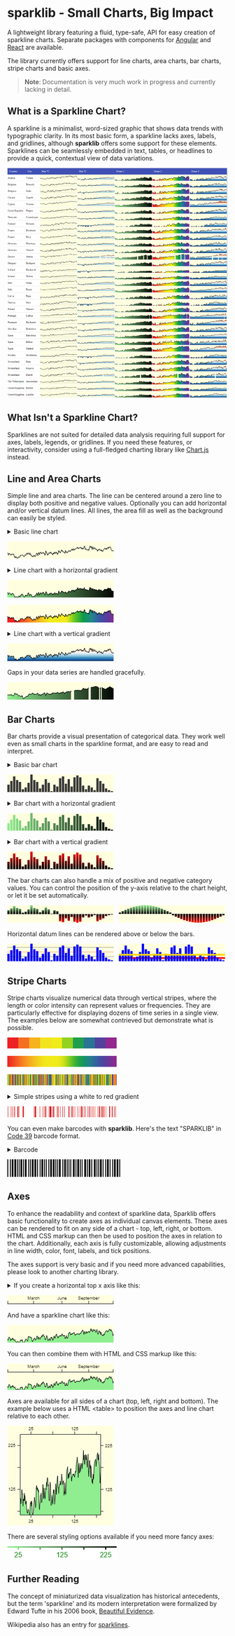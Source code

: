 # sparklib - Small Charts, Big Impact

A lightweight library featuring a fluid, type-safe, API for easy creation of sparkline charts. Separate packages with components for [Angular](https://www.npmjs.com/package/ngx-sparklib) and [React](https://www.npmjs.com/package/react-sparklib) are available.

The library currently offers support for line charts, area charts, bar charts, stripe charts and basic axes.

> **Note**: Documentation is very much work in progress and currently lacking in detail.

## What is a Sparkline Chart?

A sparkline is a minimalist, word-sized graphic that shows data trends with typographic clarity. In its most basic form, a sparkline lacks axes, labels, and gridlines, although **sparklib** offers some support for these elements. Sparklines can be seamlessly embedded in text, tables, or headlines to provide a quick, contextual view of data variations.

![Basic line charts in a table](docs/images/sparklib-weather-table.png)

## What Isn't a Sparkline Chart?

Sparklines are not suited for detailed data analysis requiring full support for axes, labels, legends, or gridlines. If you need these features, or interactivity, consider using a full-fledged charting library like [Chart.js](https://www.chartjs.org/) instead.

## Line and Area Charts

Simple line and area charts. The line can be centered around a zero line to display both positive and negative values. Optionally you can add horizontal and/or vertical datum lines. All lines, the area fill as well as the background can easily be styled.

<details>

<summary>Basic line chart</summary>

```ts
const data: number[] = [16, 15.1, 10, 14.2 /* ... */];

const chart = lineChart()
    .width(data.length)
    .height(40)
    .background('lightyellow')
    .render(data);
```

</details>

![Basic line chart](docs/images/sl-ac-g-weather-0.png)

<details>

<summary>Line chart with a horizontal gradient</summary>

```ts
const data: number[] = [16, 15.1, 10, 14.2 /* ... */];

const chart = lineChart()
  .width(data.length)
  .height(40)
  .background('lightyellow')
  .fillStyle(
    // horizontal gradient
    linearGradient(0, 0, data.length, 0)
        .addColorStop(0, 'lightgreen')
        .addColorStop(1, 'black'))
  .render(data);
```

</details>

![Line chart with horizontal gradient](docs/images/sl-ac-g-weather-2.png)

![Line chart with complex gradient](docs/images/sl-ac-g-weather-1.png)

<details>

<summary>Line chart with a vertical gradient</summary>

```ts
const data: number[] = [16, 15.1, 10, 14.2 /* ... */];
const height = 40;

const chart = lineChart()
  .width(data.length)
  .height(height)
  .background('lightyellow')
  .fillStyle(
      // vertical gradient
      linearGradient(0, 0, 0, height)
          .addColorStop(0.0, '#67001f')
          .addColorStop(0.1, '#b2182b')
          // ... more color stops
          .addColorStop(0.9, '#2166ac')
          .addColorStop(1.0, '#053061'))
  .render(data);
```

</details>

![Line chart with vertical gradient](docs/images/sl-ac-g-weather-3.png)

Gaps in your data series are handled gracefully.

![Line chart with gaps in data](docs/images/sl-ac-g-weather-gaps-0.png)

## Bar Charts

Bar charts provide a visual presentation of categorical data. They work well even as small charts in the sparkline format, and are easy to read and interpret.

<details>

<summary>Basic bar chart</summary>

```ts
const data = [18, 12, 17 /* ... */];

const chart = barChart()
    .background('lightyellow')
    .render(data);
```

</details>

![Basic bar chart](docs/images/sl-bc-0.png)

<details>

<summary>Bar chart with a horizontal gradient</summary>

```ts
const data = [18, 12, 17 /* ... */];
const width = 250;

const chart = barChart()
    .background('lightyellow')
    .width(width)
    .fillStyle(
        linearGradient(0, 0, width, 0)
          .addColorStop(0, 'lightgreen')
          .addColorStop(1, 'black'),
    )
    .render(data);
```

</details>

![Bar chart with a horizontal gradient](docs/images/sl-bc-3.png)

<details>

<summary>Bar chart with a vertical gradient</summary>

```ts
const data = [18, 12, 17 /* ... */];
const height = 250;

const chart = barChart()
    .background('lightyellow')
    .height(height)
    .fillStyle(
        linearGradient(0, 0, 0, height)
          .addColorStop(0, 'red')
          .addColorStop(1, 'black'),
  )
  .render(data);
```

</details>

![Bar chart with a vertical gradient](docs/images/sl-bc-4.png)

The bar charts can also handle a mix of positive and negative category values. You can control the position of the y-axis relative to the chart height, or let it be set automatically.

<p float="left">
  <img alt="Bar chart with positive and negative values" src="docs/images/sl-bc-5.png" /> &nbsp;
  <img alt="Bar chart with positive and negative values" src="docs/images/sl-bc-sine.png" /> 
</p>

Horizontal datum lines can be rendered above or below the bars.

<p float="left">
  <img alt="Bar chart with datum lines" src="docs/images/sl-bc-1.png" /> &nbsp;
  <img alt="Bar chart with datum lines" src="docs/images/sl-bc-2.png" /> 
</p>

## Stripe Charts

Stripe charts visualize numerical data through vertical stripes, where the length or color intensity can represent values or frequencies. They are particularly effective for displaying dozens of time series in a single view. The examples below are somewhat contrieved but demonstrate what is possible.

![Basic binned stripe chart](docs/images/sl-sc-monotonic-binned.png)

![Basic smooth stripe chart](docs/images/sl-sc-monotonic-smooth.png)

![Basic gradient stripe chart](docs/images/sl-sc-random-pride.png)

<details>

<summary>Simple stripes using a white to red gradient</summary>

```ts
const data = [0, 4.5, 0, 0, 0, 0 /* ... */];

const gradient = ['white', 'red'];

const chart = stripeChart()
        .width(data.length)
        .height(25)
        .gradientColors(gradient, gradient.length)
        .render(data);
```

</details>

![Basic simple stripe chart](docs/images/sl-sc-random-red.png)

You can even make barcodes with **sparklib**. Here's the text "SPARKLIB" in [Code 39](https://en.wikipedia.org/wiki/Code_39) barcode format.

<details>
<summary>Barcode</summary>

```ts
barcodeData = [1, 0, 0, 1, 0, 1, 1 /* ... SPARKLIB */];

const chart = stripeChart()
  .width(barcodeData.length * 2)
  .height(40)
  .render(barcodeData);
```

</details>

![Barcode stripe chart](docs/images/sl-sc-code39-barcode.png)

## Axes

To enhance the readability and context of sparkline data, Sparklib offers basic functionality to create axes as individual canvas elements. These axes can be rendered to fit on any side of a chart - top, left, right, or bottom. HTML and CSS markup can then be used to position the axes in relation to the chart. Additionally, each axis is fully customizable, allowing adjustments in line width, color, font, labels, and tick positions.

The axes support is very basic and if you need more advanced capabilities, please look to another charting library.

<details>
<summary>If you create a horizontal top x axis like this:</summary>

```ts
    const ticks: AxisTick[] = [
      { label: '', position: 0 },
      { label: 'March', position: 62 },
      { label: 'June', position: 127 },
      { label: 'September', position: 187 },
      { label: '', position: 250 },
    ];

    const xAxis = axis()
      .position(AxisPosition.Top)
      .width(250)
      .height(30)
      .font('10px arial')
      .ticks(ticks)
      .render();
```

</details>

![Horizontal top x axis](docs/images/sl-ax-horizontal-top-axis.png)

And have a sparkline chart like this:

![Horizontal top x axis](docs/images/sl-ax-horizontal-top-chart.png)

You can then combine them with HTML and CSS markup like this:

![Horizontal top x axis](docs/images/sl-ax-horizontal-top-axis-and-chart.png)

Axes are available for all sides of a chart (top, left, right and bottom). The example below uses a HTML \<table> to position the axes and line chart relative to each other.

![Chart with top, left, right and bottom axes](docs/images/sl-ax-axes-and-chart.png)

There are several styling options available if you need more fancy axes:

![Horizontal bottom x axis with gradient](docs/images/sl-ax-horizontal-bottom-fancy-chart.png)

## Further Reading

The concept of miniaturized data visualization has historical antecedents, but the term 'sparkline' and its modern interpretation were formalized by Edward Tufte in his 2006 book, [Beautiful Evidence](https://www.edwardtufte.com/bboard/q-and-a-fetch-msg?msg_id=0001OR).

Wikipedia also has an entry for [sparklines](https://en.wikipedia.org/wiki/Sparkline).

```

```
